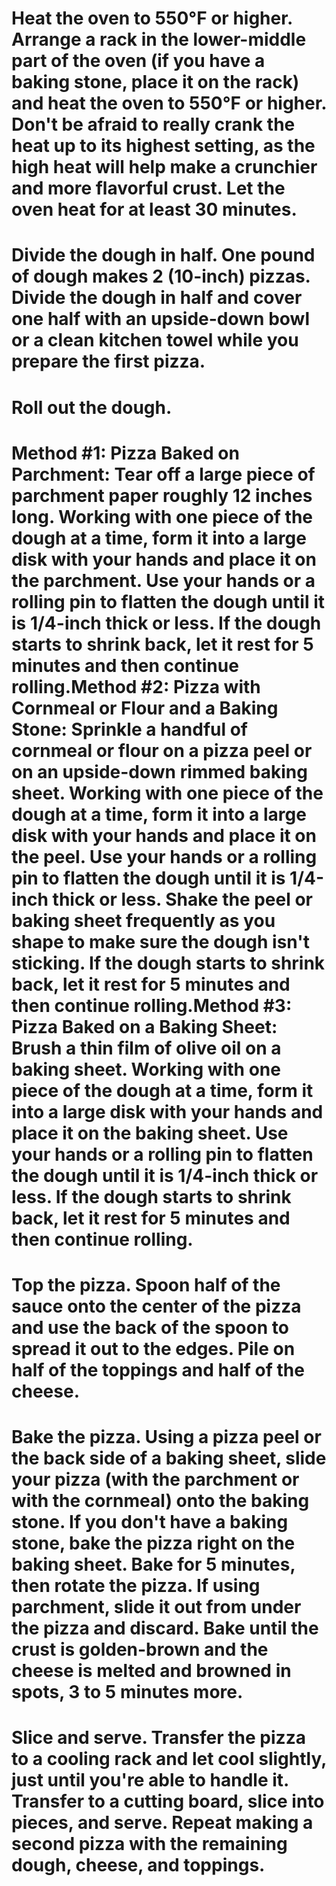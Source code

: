 # Heat the oven to 550°F or higher. Arrange a rack in the lower-middle part of the oven (if you have a baking stone, place it on the rack) and heat the oven to 550°F or higher. Don't be afraid to really crank the heat up to its highest setting, as the high heat will help make a crunchier and more flavorful crust. Let the oven heat for at least 30 minutes.
# Divide the dough in half. One pound of dough makes 2 (10-inch) pizzas. Divide the dough in half and cover one half with an upside-down bowl or a clean kitchen towel while you prepare the first pizza.
# Roll out the dough.
# Method #1: Pizza Baked on Parchment: Tear off a large piece of parchment paper roughly 12 inches long. Working with one piece of the dough at a time, form it into a large disk with your hands and place it on the parchment. Use your hands or a rolling pin to flatten the dough until it is 1/4-inch thick or less. If the dough starts to shrink back, let it rest for 5 minutes and then continue rolling.Method #2: Pizza with Cornmeal or Flour and a Baking Stone: Sprinkle a handful of cornmeal or flour on a pizza peel or on an upside-down rimmed baking sheet. Working with one piece of the dough at a time, form it into a large disk with your hands and place it on the peel. Use your hands or a rolling pin to flatten the dough until it is 1/4-inch thick or less. Shake the peel or baking sheet frequently as you shape to make sure the dough isn't sticking. If the dough starts to shrink back, let it rest for 5 minutes and then continue rolling.Method #3: Pizza Baked on a Baking Sheet: Brush a thin film of olive oil on a baking sheet. Working with one piece of the dough at a time, form it into a large disk with your hands and place it on the baking sheet. Use your hands or a rolling pin to flatten the dough until it is 1/4-inch thick or less. If the dough starts to shrink back, let it rest for 5 minutes and then continue rolling.
# Top the pizza. Spoon half of the sauce onto the center of the pizza and use the back of the spoon to spread it out to the edges. Pile on half of the toppings and half of the cheese.
# Bake the pizza. Using a pizza peel or the back side of a baking sheet, slide your pizza (with the parchment or with the cornmeal) onto the baking stone. If you don't have a baking stone, bake the pizza right on the baking sheet. Bake for 5 minutes, then rotate the pizza. If using parchment, slide it out from under the pizza and discard. Bake until the crust is golden-brown and the cheese is melted and browned in spots, 3 to 5 minutes more.
# Slice and serve. Transfer the pizza to a cooling rack and let cool slightly, just until you're able to handle it. Transfer to a cutting board, slice into pieces, and serve. Repeat making a second pizza with the remaining dough, cheese, and toppings.